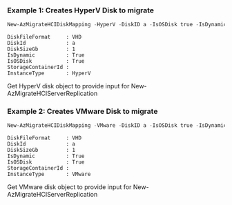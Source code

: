 ### Example 1: Creates HyperV Disk to migrate
```powershell
New-AzMigrateHCIDiskMapping -HyperV -DiskID a -IsOSDisk true -IsDynamic true -Size 1 -Format VHD
```

```output
DiskFileFormat     : VHD
DiskId             : a
DiskSizeGb         : 1
IsDynamic          : True
IsOSDisk           : True
StorageContainerId : 
InstanceType       : HyperV
```

Get HyperV disk object to provide input for New-AzMigrateHCIServerReplication

### Example 2: Creates VMware Disk to migrate
```powershell
New-AzMigrateHCIDiskMapping -VMware -DiskID a -IsOSDisk true -IsDynamic true -Size 1 -Format VHD
```

```output
DiskFileFormat     : VHD
DiskId             : a
DiskSizeGb         : 1
IsDynamic          : True
IsOSDisk           : True
StorageContainerId : 
InstanceType       : VMware
```

Get VMware disk object to provide input for New-AzMigrateHCIServerReplication
